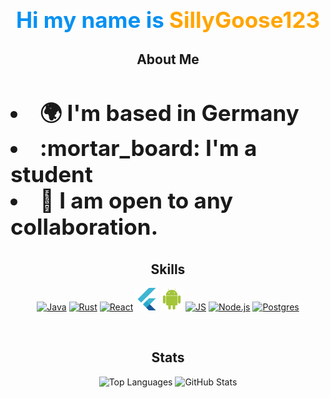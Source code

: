 <h1 align="center"> 
<span style="font-size: 35px; color: #0891F2" >
    Hi my name is <span style="color: orange"> SillyGoose123 </span>
</span>

<h2 align="center">About Me</h2>
<h3 style="font-size: 35px">
    <li>🌍 I'm based in Germany</li>
    <li>:mortar_board: I'm a student</li>
    <li>🤝 I am open to any collaboration.</li>
</h3>


<div align="center">
    
## Skills

<a 
href="https://java.com/" >
<img 
    src="https://raw.githubusercontent.com/danielcranney/readme-generator/main/public/icons/skills/java-colored.svg" 
    width="36" 
    height="36" 
    alt="Java"
    /></a>
<a 
href="https://www.rust-lang.org/">
    <img 
    src="https://raw.githubusercontent.com/danielcranney/readme-generator/main/public/icons/skills/rust-colored.svg" 
    width="36" 
    height="36" 
    alt="Rust"
    /></a> 
<a 
href="react.dev">
    <img 
    src="https://raw.githubusercontent.com/danielcranney/readme-generator/main/public/icons/skills/react-colored.svg" 
    width="36" 
    height="36" 
    alt="React"
    /></a> 
    <a 
href="flutter.dev">
    <img 
    src="https://github.com/devicons/devicon/raw/master/icons/flutter/flutter-original.svg" 
    width="36" 
    height="36" 
    alt="React"
    /></a> 
    <a     
href="https://developer.android.com/">
    <img 
    src="https://raw.githubusercontent.com/devicons/devicon/master/icons/android/android-plain.svg" 
    width="36" 
    height="36" 
    alt="Android"
    /></a> 
<a 
href="https://developer.mozilla.org/en-US/docs/Web/JavaScript">
    <img 
    src="https://raw.githubusercontent.com/danielcranney/readme-generator/main/public/icons/skills/javascript-colored.svg" 
    width="36" 
    height="36" 
    alt="JS"
    /></a> 
<a 
href="https://nodejs.org">
    <img 
    src="https://raw.githubusercontent.com/danielcranney/readme-generator/main/public/icons/skills/nodejs-colored.svg" 
    width="36" 
    height="36" 
    alt="Node.js"
    /></a> 
<a 
href="https://www.mysql.com/">
    <img 
    src="https://raw.githubusercontent.com/danielcranney/profileme-dev/3fc3595593bc992e6febba6580d6c9571f5e625f/public/icons/skills/postgresql-colored.svg" 
    width="36" 
    height="36" 
    alt="Postgres"
    /></a> 
</div>


<br/>

<div align="center">

## Stats

<img src="https://github-readme-stats.vercel.app/api/top-langs/?username=SillyGoose123&hide_progress=truelayout=compact&theme=dark&hide_border=true&custom_title=Top-10-Languages&langs_count=10&title_color=0891F2&text_color=9da7af" alt="Top Languages"/>

<img src="https://github-readme-stats.vercel.app/api?username=SillyGoose123&show_icons=true&hide=&count_private=true&title_color=0891F2&text_color=9da7af&icon_color=0891F2&bg_color=1c1917&hide_border=true&show_icons=true" alt="GitHub Stats"/>



</div>
